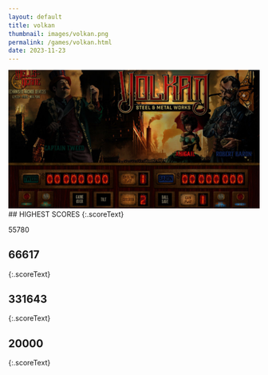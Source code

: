 ```yaml
---
layout: default
title: volkan
thumbnail: images/volkan.png
permalink: /games/volkan.html
date: 2023-11-23
---
```


<img src="../images/volkan.png" class="gameThumbnail img-fluid mx-auto align-middle">
## HIGHEST SCORES
{:.scoreText}

55780

## 66617
{:.scoreText}


## 331643
{:.scoreText}


## 20000
{:.scoreText}


